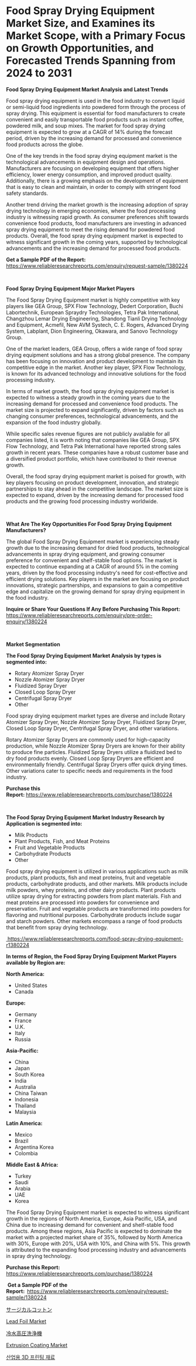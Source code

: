 <p><h1>Food Spray Drying Equipment Market Size, and Examines its Market Scope, with a Primary Focus on Growth Opportunities, and Forecasted Trends Spanning from 2024 to 2031</h1></p><p><strong>Food Spray Drying Equipment Market Analysis and Latest Trends</strong></p>
<p><p>Food spray drying equipment is used in the food industry to convert liquid or semi-liquid food ingredients into powdered form through the process of spray drying. This equipment is essential for food manufacturers to create convenient and easily transportable food products such as instant coffee, powdered milk, and soup mixes. The market for food spray drying equipment is expected to grow at a CAGR of 14% during the forecast period, driven by the increasing demand for processed and convenience food products across the globe.</p><p>One of the key trends in the food spray drying equipment market is the technological advancements in equipment design and operations. Manufacturers are focusing on developing equipment that offers higher efficiency, lower energy consumption, and improved product quality. Additionally, there is a growing emphasis on the development of equipment that is easy to clean and maintain, in order to comply with stringent food safety standards.</p><p>Another trend driving the market growth is the increasing adoption of spray drying technology in emerging economies, where the food processing industry is witnessing rapid growth. As consumer preferences shift towards convenience food products, food manufacturers are investing in advanced spray drying equipment to meet the rising demand for powdered food products. Overall, the food spray drying equipment market is expected to witness significant growth in the coming years, supported by technological advancements and the increasing demand for processed food products.</p></p>
<p><strong>Get a Sample PDF of the Report:&nbsp;</strong> <a href="https://www.reliableresearchreports.com/enquiry/request-sample/1380224">https://www.reliableresearchreports.com/enquiry/request-sample/1380224</a></p>
<p>&nbsp;</p>
<p><strong>Food Spray Drying Equipment Major Market Players</strong></p>
<p><p>The Food Spray Drying Equipment market is highly competitive with key players like GEA Group, SPX Flow Technology, Dedert Corporation, Buchi Labortechnik, European Spraydry Technologies, Tetra Pak International, Changzhou Lemar Drying Engineering, Shandong Tianli Drying Technology and Equipment, Acmefil, New AVM Systech, C. E. Rogers, Advanced Drying System, Labplant, Dion Engineering, Okawara, and Sanovo Technology Group.</p><p>One of the market leaders, GEA Group, offers a wide range of food spray drying equipment solutions and has a strong global presence. The company has been focusing on innovation and product development to maintain its competitive edge in the market. Another key player, SPX Flow Technology, is known for its advanced technology and innovative solutions for the food processing industry.</p><p>In terms of market growth, the food spray drying equipment market is expected to witness a steady growth in the coming years due to the increasing demand for processed and convenience food products. The market size is projected to expand significantly, driven by factors such as changing consumer preferences, technological advancements, and the expansion of the food industry globally.</p><p>While specific sales revenue figures are not publicly available for all companies listed, it is worth noting that companies like GEA Group, SPX Flow Technology, and Tetra Pak International have reported strong sales growth in recent years. These companies have a robust customer base and a diversified product portfolio, which have contributed to their revenue growth.</p><p>Overall, the food spray drying equipment market is poised for growth, with key players focusing on product development, innovation, and strategic partnerships to stay ahead in the competitive landscape. The market size is expected to expand, driven by the increasing demand for processed food products and the growing food processing industry worldwide.</p></p>
<p>&nbsp;</p>
<p><strong>What Are The Key Opportunities For Food Spray Drying Equipment Manufacturers?</strong></p>
<p><p>The global Food Spray Drying Equipment market is experiencing steady growth due to the increasing demand for dried food products, technological advancements in spray drying equipment, and growing consumer preference for convenient and shelf-stable food options. The market is expected to continue expanding at a CAGR of around 5% in the coming years, driven by the food processing industry's need for cost-effective and efficient drying solutions. Key players in the market are focusing on product innovations, strategic partnerships, and expansions to gain a competitive edge and capitalize on the growing demand for spray drying equipment in the food industry.</p></p>
<p><strong>Inquire or Share Your Questions If Any Before Purchasing This Report:</strong> <a href="https://www.reliableresearchreports.com/enquiry/pre-order-enquiry/1380224">https://www.reliableresearchreports.com/enquiry/pre-order-enquiry/1380224</a></p>
<p>&nbsp;</p>
<p><strong>Market Segmentation</strong></p>
<p><strong>The Food Spray Drying Equipment Market Analysis by types is segmented into:</strong></p>
<p><ul><li>Rotary Atomizer Spray Dryer</li><li>Nozzle Atomizer Spray Dryer</li><li>Fluidized Spray Dryer</li><li>Closed Loop Spray Dryer</li><li>Centrifugal Spray Dryer</li><li>Other</li></ul></p>
<p><p>Food spray drying equipment market types are diverse and include Rotary Atomizer Spray Dryer, Nozzle Atomizer Spray Dryer, Fluidized Spray Dryer, Closed Loop Spray Dryer, Centrifugal Spray Dryer, and other variations. </p><p>Rotary Atomizer Spray Dryers are commonly used for high-capacity production, while Nozzle Atomizer Spray Dryers are known for their ability to produce fine particles. Fluidized Spray Dryers utilize a fluidized bed to dry food products evenly. Closed Loop Spray Dryers are efficient and environmentally friendly. Centrifugal Spray Dryers offer quick drying times. Other variations cater to specific needs and requirements in the food industry.</p></p>
<p><strong>Purchase this Report:&nbsp;</strong><a href="https://www.reliableresearchreports.com/purchase/1380224">https://www.reliableresearchreports.com/purchase/1380224</a></p>
<p>&nbsp;</p>
<p><strong>The Food Spray Drying Equipment Market Industry Research by Application is segmented into:</strong></p>
<p><ul><li>Milk Products</li><li>Plant Products, Fish, and Meat Proteins</li><li>Fruit and Vegetable Products</li><li>Carbohydrate Products</li><li>Other</li></ul></p>
<p><p>Food spray drying equipment is utilized in various applications such as milk products, plant products, fish and meat proteins, fruit and vegetable products, carbohydrate products, and other markets. Milk products include milk powders, whey proteins, and other dairy products. Plant products utilize spray drying for extracting powders from plant materials. Fish and meat proteins are processed into powders for convenience and preservation. Fruit and vegetable products are transformed into powders for flavoring and nutritional purposes. Carbohydrate products include sugar and starch powders. Other markets encompass a range of food products that benefit from spray drying technology.</p></p>
<p><a href="https://www.reliableresearchreports.com/food-spray-drying-equipment-r1380224">&nbsp;https://www.reliableresearchreports.com/food-spray-drying-equipment-r1380224</a></p>
<p><strong>In terms of Region, the Food Spray Drying Equipment Market Players available by Region are:</strong></p>
<p>
    <p> <strong> North America: </strong>
        <ul>
            <li>United States</li>
            <li>Canada</li>
        </ul>
        </p> 
    <p> <strong> Europe: </strong>
        <ul>
            <li>Germany</li>
            <li>France</li>
            <li>U.K.</li>
            <li>Italy</li>
            <li>Russia</li>
        </ul>
        </p> 
    <p> <strong> Asia-Pacific: </strong>
        <ul>
            <li>China</li>
            <li>Japan</li>
            <li>South Korea</li>
            <li>India</li>
            <li>Australia</li>
            <li>China Taiwan</li>
            <li>Indonesia</li>
            <li>Thailand</li>
            <li>Malaysia</li>
        </ul>
        </p> 
    <p> <strong> Latin America: </strong>
        <ul>
            <li>Mexico</li>
            <li>Brazil</li>
            <li>Argentina Korea</li>
            <li>Colombia</li>
        </ul>
        </p> 
    <p> <strong> Middle East & Africa: </strong>
        <ul>
            <li>Turkey</li>
            <li>Saudi</li>
            <li>Arabia</li>
            <li>UAE</li>
            <li>Korea</li>
        </ul>
    </p>
    </p>
<p><p>The Food Spray Drying Equipment market is expected to witness significant growth in the regions of North America, Europe, Asia Pacific, USA, and China due to increasing demand for convenient and shelf-stable food products. Among these regions, Asia Pacific is expected to dominate the market with a projected market share of 35%, followed by North America with 30%, Europe with 20%, USA with 10%, and China with 5%. This growth is attributed to the expanding food processing industry and advancements in spray drying technology.</p></p>
<p><strong>Purchase this Report: </strong><a href="https://www.reliableresearchreports.com/purchase/1380224">https://www.reliableresearchreports.com/purchase/1380224</a></p>
<p>&nbsp;<strong>Get a Sample PDF of the Report:&nbsp;&nbsp;</strong><a href="https://www.reliableresearchreports.com/enquiry/request-sample/1380224">https://www.reliableresearchreports.com/enquiry/request-sample/1380224</a></p>
<p><strong></strong></p>
<p><p><a href="https://medium.com/@alioukaye1/%E5%A4%96%E7%A7%91%E7%94%A8%E3%82%B3%E3%83%83%E3%83%88%E3%83%B3%E5%B8%82%E5%A0%B4%E3%81%AE%E3%82%A4%E3%83%B3%E3%82%B5%E3%82%A4%E3%83%88-%E5%B8%82%E5%A0%B4%E3%81%AE%E5%8B%95%E5%90%91-%E6%88%90%E9%95%B7-2024%E5%B9%B4%E3%81%8B%E3%82%892031%E5%B9%B4%E3%81%BE%E3%81%A7%E3%81%AE%E4%BA%88%E6%B8%AC-bdf243683a76">サージカルコットン</a></p><p><a href="https://www.linkedin.com/pulse/lead-foil-market-analysis-examines-its-scope-growth-opportunities-hlsjf?trackingId=uqsV%2Fw9Tky8WIsU4JNRUCg%3D%3D">Lead Foil Market</a></p><p><a href="https://github.com/dadanedu33/Market-Research-Report-List-1/blob/main/743130621888.md">冷水高圧洗浄機</a></p><p><a href="https://issuu.com/reportprime-2/docs/extrusion-coating-market-size-2030.pptx">Extrusion Coating Market</a></p><p><a href="https://medium.com/@lucianmaluan2022/%EC%82%B0%EC%97%85-3d-%ED%94%84%EB%A6%B0%ED%8C%85-%EC%86%8C%EC%9E%AC-%EC%8B%9C%EC%9E%A5-%EC%8B%9C%EC%9E%A5-cagr-%EC%8B%9C%EC%9E%A5-%EB%8F%99%ED%96%A5-%EB%B0%8F-%EC%84%B1%EC%9E%A5-%EC%A0%84%EB%9E%B5%EC%97%90-%EB%8C%80%ED%95%9C-%ED%86%B5%EC%B0%B0%EB%A0%A5-a79387f725b4">산업용 3D 프린팅 재료</a></p></p>